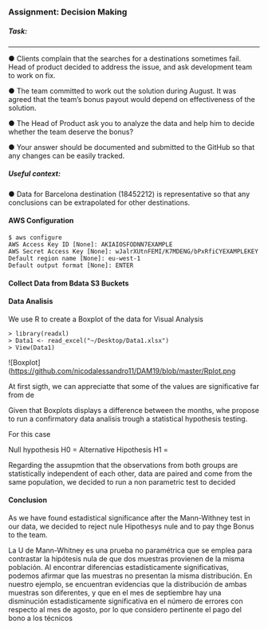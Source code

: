 ### Assignment: Decision Making

##### Task:    
___
  ● Clients complain that the searches for a destinations sometimes fail. Head of product decided to address
the issue, and ask development team to work on fix.

● The team committed to work out the solution during August. It was agreed that the team’s bonus payout
would depend on effectiveness of the solution.

● The Head of Product ask you to analyze the data and help him to decide whether the team deserve
the bonus?

● Your answer should be documented and submitted to the GitHub so that any changes can be easily
tracked.

##### Useful context:
● Data for Barcelona destination (18452212) is representative so that any conclusions can be extrapolated
for other destinations.

#### AWS Configuration
````
$ aws configure
AWS Access Key ID [None]: AKIAIOSFODNN7EXAMPLE
AWS Secret Access Key [None]: wJalrXUtnFEMI/K7MDENG/bPxRfiCYEXAMPLEKEY
Default region name [None]: eu-west-1
Default output format [None]: ENTER
````

#### Collect Data from Bdata S3 Buckets


#### Data Analisis

We use R to create a Boxplot of the data for Visual Analysis

````
> library(readxl)
> Data1 <- read_excel("~/Desktop/Data1.xlsx")
> View(Data1)   
````

![Boxplot](https://github.com/nicodalessandro11/DAM19/blob/master/Rplot.png




At first sigth, we can appreciatte that some of the values are significative far from de



Given that Boxplots displays a difference between the months, whe propose to run a confirmatory data analisis trough a statistical hypothesis testing.

For this case 

Null hypothesis H0 = 
Alternative Hipothesis H1 = 

Regarding the assupmtion that the observations from both groups are statistically independent of each other, data are paired and come from the same population, we decided to run a non parametric test to decided 



#### Conclusion

As we have found estadistical significance after the Mann-Withney test in our data, we decided to reject nule Hipothesys nule and to pay thge Bonus to the team.



La U de Mann-Whitney es una prueba no paramétrica que se emplea para contrastar la hipótesis nula de que dos muestras provienen de la misma población. Al encontrar diferencias estadísticamente significativas, podemos afirmar que las muestras no presentan la misma distribución. En nuestro ejemplo, se encuentran evidencias que la distribución de ambas muestras son diferentes, y que en el mes de septiembre hay una disminución estadisticamente significativa en el número de errores con respecto al mes de agosto, por lo que considero pertinente el pago del bono a los técnicos						
						
						
						
						
						



